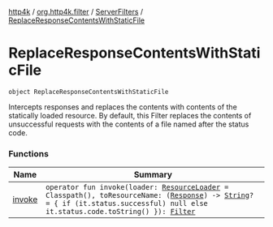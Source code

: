[http4k](../../../index.md) / [org.http4k.filter](../../index.md) / [ServerFilters](../index.md) / [ReplaceResponseContentsWithStaticFile](./index.md)

# ReplaceResponseContentsWithStaticFile

`object ReplaceResponseContentsWithStaticFile`

Intercepts responses and replaces the contents with contents of the statically loaded resource.
By default, this Filter replaces the contents of unsuccessful requests with the contents of a file named
after the status code.

### Functions

| Name | Summary |
|---|---|
| [invoke](invoke.md) | `operator fun invoke(loader: `[`ResourceLoader`](../../../org.http4k.routing/-resource-loader/index.md)` = Classpath(), toResourceName: (`[`Response`](../../../org.http4k.core/-response/index.md)`) -> `[`String`](https://kotlinlang.org/api/latest/jvm/stdlib/kotlin/-string/index.html)`? = { if (it.status.successful) null else it.status.code.toString() }): `[`Filter`](../../../org.http4k.core/-filter.md) |
